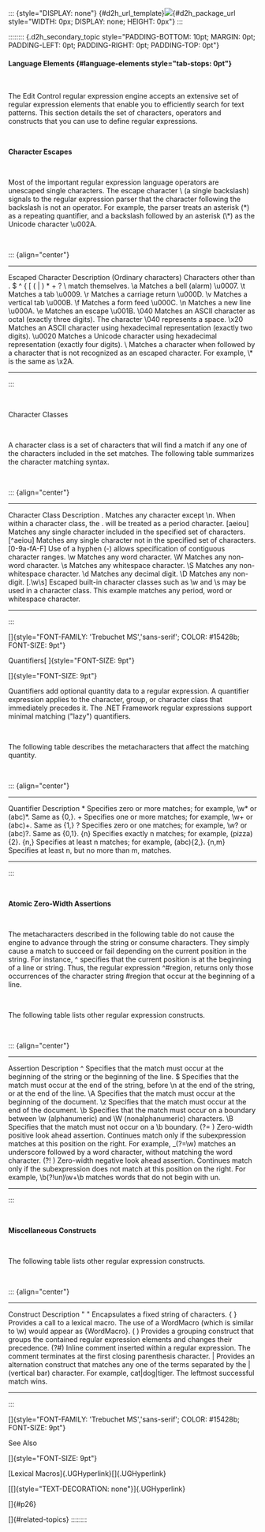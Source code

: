 ::: {style="DISPLAY: none"}
[](ms-xhelp:///?Id=d2h_url_template){#d2h_url_template}![](!package_url!){#d2h_package_url style="WIDTH: 0px; DISPLAY: none; HEIGHT: 0px"}
:::

:::::::: {.d2h_secondary_topic style="PADDING-BOTTOM: 10pt; MARGIN: 0pt; PADDING-LEFT: 0pt; PADDING-RIGHT: 0pt; PADDING-TOP: 0pt"}
#### Language Elements {#language-elements style="tab-stops: 0pt"}

 

The Edit Control regular expression engine accepts an extensive set of regular expression elements that enable you to efficiently search for text patterns. This section details the set of characters, operators and constructs that you can use to define regular expressions.

 

**Character Escapes**

 

Most of the important regular expression language operators are unescaped single characters. The escape character \\ (a single backslash) signals to the regular expression parser that the character following the backslash is not an operator. For example, the parser treats an asterisk (\*) as a repeating quantifier, and a backslash followed by an asterisk (\\\*) as the Unicode character \\u002A.

 

::: {align="center"}
  ----------------------- ------------------------------------------------------------------------------------------------------------------------------------------
  Escaped Character       Description
  (Ordinary characters)   Characters other than . \$ \^ { \[ ( \| ) \* + ? \\ match themselves.
  \\a                     Matches a bell (alarm) \\u0007.
  \\t                     Matches a tab \\u0009.
  \\r                     Matches a carriage return \\u000D.
  \\v                     Matches a vertical tab \\u000B.
  \\f                     Matches a form feed \\u000C.
  \\n                     Matches a new line \\u000A.
  \\e                     Matches an escape \\u001B.
  \\040                   Matches an ASCII character as octal (exactly three digits). The character \\040 represents a space.
  \\x20                   Matches an ASCII character using hexadecimal representation (exactly two digits).
  \\u0020                 Matches a Unicode character using hexadecimal representation (exactly four digits).
  \\                      Matches a character when followed by a character that is not recognized as an escaped character. For example, \\\* is the same as \\x2A.
  ----------------------- ------------------------------------------------------------------------------------------------------------------------------------------
:::

 

Character Classes

 

A character class is a set of characters that will find a match if any one of the characters included in the set matches. The following table summarizes the character matching syntax.

 

::: {align="center"}
  ----------------- ---------------------------------------------------------------------------------------------------------------------------------------------------------
  Character Class   Description
  .                 Matches any character except \\n. When within a character class, the . will be treated as a period character.
  \[aeiou\]         Matches any single character included in the specified set of characters.
  \[\^aeiou\]       Matches any single character not in the specified set of characters.
  \[0-9a-fA-F\]     Use of a hyphen (-) allows specification of contiguous character ranges.
  \\w               Matches any word character.
  \\W               Matches any non-word character.
  \\s               Matches any whitespace character.
  \\S               Matches any non-whitespace character.
  \\d               Matches any decimal digit.
  \\D               Matches any non-digit.
  \[.\\w\\s\]       Escaped built-in character classes such as \\w and \\s may be used in a character class. This example matches any period, word or whitespace character.
  ----------------- ---------------------------------------------------------------------------------------------------------------------------------------------------------
:::

[]{style="FONT-FAMILY: 'Trebuchet MS','sans-serif'; COLOR: #15428b; FONT-SIZE: 9pt"} 

Quantifiers[ ]{style="FONT-SIZE: 9pt"}

[]{style="FONT-SIZE: 9pt"} 

Quantifiers add optional quantity data to a regular expression. A quantifier expression applies to the character, group, or character class that immediately precedes it. The .NET Framework regular expressions support minimal matching (\"lazy\") quantifiers.

 

The following table describes the metacharacters that affect the matching quantity.

 

::: {align="center"}
  ------------ ------------------------------------------------------------------------------
  Quantifier   Description
  \*           Specifies zero or more matches; for example, \\w\* or (abc)\*. Same as {0,}.
  \+           Specifies one or more matches; for example, \\w+ or (abc)+. Same as {1,}
  ?            Specifies zero or one matches; for example, \\w? or (abc)?. Same as {0,1}.
  {n}          Specifies exactly n matches; for example, (pizza){2}.
  {n,}         Specifies at least n matches; for example, (abc){2,}.
  {n,m}        Specifies at least n, but no more than m, matches.
  ------------ ------------------------------------------------------------------------------
:::

 

**Atomic Zero-Width Assertions**

 

The metacharacters described in the following table do not cause the engine to advance through the string or consume characters. They simply cause a match to succeed or fail depending on the current position in the string. For instance, \^ specifies that the current position is at the beginning of a line or string. Thus, the regular expression \^#region, returns only those occurrences of the character string #region that occur at the beginning of a line.

 

The following table lists other regular expression constructs.

 

::: {align="center"}
  ----------- --------------------------------------------------------------------------------------------------------------------------------------------------------------------------------------------------------------------------------------------
  Assertion   Description
  \^          Specifies that the match must occur at the beginning of the string or the beginning of the line.
  \$          Specifies that the match must occur at the end of the string, before \\n at the end of the string, or at the end of the line.
  \\A         Specifies that the match must occur at the beginning of the document.
  \\z         Specifies that the match must occur at the end of the document.
  \\b         Specifies that the match must occur on a boundary between \\w (alphanumeric) and \\W (nonalphanumeric) characters.
  \\B         Specifies that the match must not occur on a \\b boundary.
  (?= )       Zero-width positive look ahead assertion. Continues match only if the subexpression matches at this position on the right. For example, \_(?=\\w) matches an underscore followed by a word character, without matching the word character.
  (?! )       Zero-width negative look ahead assertion. Continues match only if the subexpression does not match at this position on the right. For example, \\b(?!un)\\w+\\b matches words that do not begin with un.
  ----------- --------------------------------------------------------------------------------------------------------------------------------------------------------------------------------------------------------------------------------------------
:::

 

**Miscellaneous Constructs**

 

The following table lists other regular expression constructs.

 

::: {align="center"}
  ----------- -------------------------------------------------------------------------------------------------------------------------------------------------------------------------------------
  Construct   Description
  \" \"       Encapsulates a fixed string of characters.
  { }         Provides a call to a lexical macro. The use of a WordMacro (which is similar to \\w) would appear as {WordMacro}.
  ( )         Provides a grouping construct that groups the contained regular expression elements and changes their precedence.
  (?#)        Inline comment inserted within a regular expression. The comment terminates at the first closing parenthesis character.
  \|          Provides an alternation construct that matches any one of the terms separated by the \| (vertical bar) character. For example, cat\|dog\|tiger. The leftmost successful match wins.
  ----------- -------------------------------------------------------------------------------------------------------------------------------------------------------------------------------------
:::

[]{style="FONT-FAMILY: 'Trebuchet MS','sans-serif'; COLOR: #15428b; FONT-SIZE: 9pt"} 

See Also

[]{style="FONT-SIZE: 9pt"} 

[Lexical Macros]{.UGHyperlink}[]{.UGHyperlink}

[[]{style="TEXT-DECORATION: none"}]{.UGHyperlink} 

[]{#p26} 

[]{#related-topics}
::::::::
